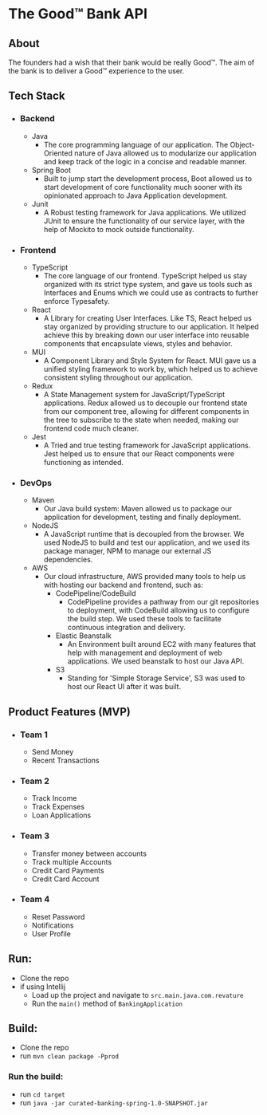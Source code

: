 #  The Good™ Bank API

## About
The founders had a wish that their bank would be really Good™. The aim of the bank is to deliver a Good™ experience to the user.


## Tech Stack
- ### Backend
  - Java
    - The core programming language of our application. The Object-Oriented nature of Java allowed us to modularize our application and keep track of the logic in a concise and readable manner.
  - Spring Boot
    - Built to jump start the development process, Boot allowed us to start development of core functionality much sooner with its opinionated approach to Java Application development.
  - Junit
    - A Robust testing framework for Java applications. We utilized JUnit to ensure the functionality of our service layer, with the help of Mockito to mock outside functionality.
- ### Frontend
  - TypeScript
    - The core language of our frontend. TypeScript helped us stay organized with its strict type system, and gave us tools such as Interfaces and Enums which we could use as contracts to further enforce Typesafety.
  - React
    - A Library for creating User Interfaces. Like TS, React helped us stay organized by providing structure to our application. It helped achieve this by breaking down our user interface into reusable components that encapsulate views, styles and behavior.
  - MUI
    - A Component Library and Style System for React. MUI gave us a unified styling framework to work by, which helped us to achieve consistent styling throughout our application.
  - Redux
    - A State Management system for JavaScript/TypeScript applications. Redux allowed us to decouple our frontend state from our component tree, allowing for different components in the tree to subscribe to the state when needed, making our frontend code much cleaner.
  - Jest
    - A Tried and true testing framework for JavaScript applications. Jest helped us to ensure that our React components were functioning as intended.

- ### DevOps
  - Maven
    - Our Java build system: Maven allowed us to package our application for development, testing and finally deployment.
  - NodeJS
    - A JavaScript runtime that is decoupled from the browser. We used NodeJS to build and test our application, and we used its package manager, NPM to manage our external JS dependencies.
  - AWS
    - Our cloud infrastructure, AWS provided many tools to help us with hosting our backend and frontend, such as:
      - CodePipeline/CodeBuild
        - CodePipeline provides a pathway from our git repositories to deployment, with CodeBuild allowing us to configure the build step. We used these tools to facilitate continuous integration and delivery.
      - Elastic Beanstalk
        - An Environment built around EC2 with many features that help with management and deployment of web applications. We used beanstalk to host our Java API.
      - S3
        - Standing for 'Simple Storage Service', S3 was used to host our React UI after it was built.

## Product Features (MVP)
- ### Team 1
  - Send Money
  - Recent Transactions
- ### Team 2
  - Track Income
  - Track Expenses
  - Loan Applications
- ### Team 3
  - Transfer money between accounts
  - Track multiple Accounts
  - Credit Card Payments
  - Credit Card Account
- ### Team 4
  - Reset Password
  - Notifications
  - User Profile


## Run:
- Clone the repo
- if using Intellij
  - Load up the project and navigate to `src.main.java.com.revature`
  - Run the `main()` method of `BankingApplication`

## Build:
- Clone the repo
- run `mvn clean package -Pprod`
### Run the build:
- run `cd target`
- run `java -jar curated-banking-spring-1.0-SNAPSHOT.jar`